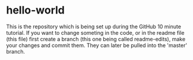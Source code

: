 # hello-world
This is the repository which is being set up during the GitHub 10 minute tutorial.
If you want to change someting in the code, or in the readme file (this file) first create a branch (this one being called readme-edits), make your changes and commit them. They can later be pulled into the 'master' branch.
